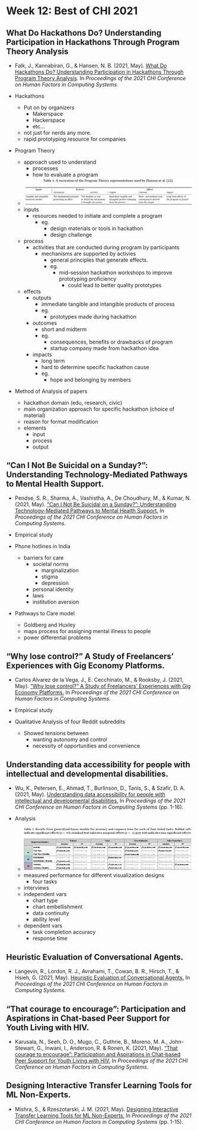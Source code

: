 # Week 12: Best of CHI 2021

## What Do Hackathons Do? Understanding Participation in Hackathons Through Program Theory Analysis

- Falk, J., Kannabiran, G., & Hansen, N. B. (2021, May). [What Do Hackathons Do? Understanding Participation in Hackathons Through Program Theory Analysis](https://dl.acm.org/doi/abs/10.1145/3411764.3445198). In _Proceedings of the 2021 CHI Conference on Human Factors in Computing Systems_.

- Hackathons
  - Put on by organizers
    - Makerspace
    - Hackerspace
    - etc...
  - not just for nerds any more.
  - rapid prototyping resource for companies
- Program Theory
  - approach used to understand
    - processes
    - how to evaluate a program
  - ![](assets/20220501050207.png)
  - inputs
    - resources needed to initiate and complete a program
      - eg.
        - design materials or tools in hackathon
        - design challenge
  - process
    - activities that are conducted during program by participants
      - mechanisms are supported by activies
        - general principles that generate effects.
        - eg.
          - mid-session hackathon workshops to improve prototyping proficiency
            - could lead to better quality prototypes
  - effects
    - outputs
      - immediate tangible and intangible products of process
      - eg.
        - prototypes made during hackathon
    - outcomes
      - short and midterm
      - eg.
        - consequences, benefits or drawbacks of program
        - startup company made from hackathon idea
    - impacts
      - long term
      - hard to determine specific hackathon cause
      - eg.
        - hope and belonging by members
- Method of Analysis of papers
  - hackathon domain (edu, research, civic)
  - main organization approach for specific hackathon (choice of material)
  - reason for format modification
  - elements
    - input
    - process
    - output

## “Can I Not Be Suicidal on a Sunday?”: Understanding Technology-Mediated Pathways to Mental Health Support.

- Pendse, S. R., Sharma, A., Vashistha, A., De Choudhury, M., & Kumar, N. (2021, May). [“Can I Not Be Suicidal on a Sunday?”: Understanding Technology-Mediated Pathways to Mental Health Support.](https://dl.acm.org/doi/abs/10.1145/3411764.3445410) In _Proceedings of the 2021 CHI Conference on Human Factors in Computing Systems_.

- Empirical study
- Phone hotlines in India
  - barriers for care
    - societal norms
      - marginalization
      - stigma
      - depression
    - personal identity
    - laws
    - institution aversion
- Pathways to Care model
  - Goldberg and Huxley
  - maps process for assigning mental illness to people
  - power differential problems

## “Why lose control?” A Study of Freelancers’ Experiences with Gig Economy Platforms.

- Carlos Alvarez de la Vega, J., E. Cecchinato, M., & Rooksby, J. (2021, May). [“Why lose control?” A Study of Freelancers’ Experiences with Gig Economy Platforms.](https://dl.acm.org/doi/abs/10.1145/3411764.3445305) In _Proceedings of the 2021 CHI Conference on Human Factors in Computing Systems_.

- Empirical study
- Qualitative Analysis of four Reddit subreddits
  - Showed tensions between
    - wanting autonomy and control
    - necessity of opportunities and convenience

## Understanding data accessibility for people with intellectual and developmental disabilities.

- Wu, K., Petersen, E., Ahmad, T., Burlinson, D., Tanis, S., & Szafir, D. A. (2021, May). [Understanding data accessibility for people with intellectual and developmental disabilities.](https://dl.acm.org/doi/abs/10.1145/3411764.3445743) In _Proceedings of the 2021 CHI Conference on Human Factors in Computing Systems_ (pp. 1-16).

- Analysis
  - ![](assets/20220501052848.png)
  - measured performance for different visualization designs
    - four tasks
  - interviews
  - independent vars
    - chart type
    - chart embellishment
    - data continuity
    - ability level
  - dependent vars
    - task completion accuracy
    - response time

## Heuristic Evaluation of Conversational Agents.

- Langevin, R., Lordon, R. J., Avrahami, T., Cowan, B. R., Hirsch, T., & Hsieh, G. (2021, May). [Heuristic Evaluation of Conversational Agents.](https://dl.acm.org/doi/abs/10.1145/3411764.3445312) In _Proceedings of the 2021 CHI Conference on Human Factors in Computing Systems_.

## “That courage to encourage”: Participation and Aspirations in Chat-based Peer Support for Youth Living with HIV.

- Karusala, N., Seeh, D. O., Mugo, C., Guthrie, B., Moreno, M. A., John-Stewart, G., Inwani, I., Anderson, R. & Ronen, K. (2021, May). [“That courage to encourage”: Participation and Aspirations in Chat-based Peer Support for Youth Living with HIV.](https://dl.acm.org/doi/abs/10.1145/3411764.3445313) In _Proceedings of the 2021 CHI Conference on Human Factors in Computing Systems_.

## Designing Interactive Transfer Learning Tools for ML Non-Experts.

- Mishra, S., & Rzeszotarski, J. M. (2021, May). [Designing Interactive Transfer Learning Tools for ML Non-Experts.](https://dl.acm.org/doi/abs/10.1145/3411764.3445096) In _Proceedings of the 2021 CHI Conference on Human Factors in Computing Systems_ (pp. 1-15).
